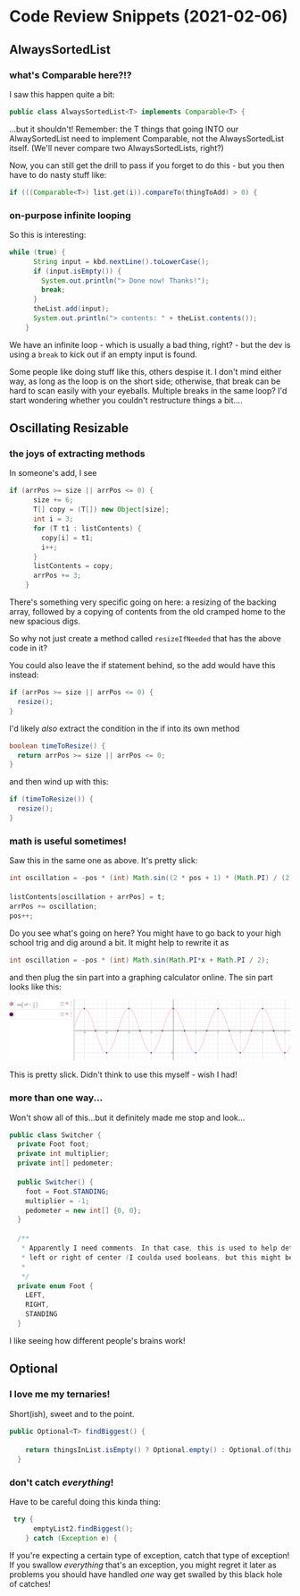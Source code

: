# Code Review Snippets (2021-02-06)

## AlwaysSortedList

### what's Comparable here?!?

I saw this happen quite a bit:

```java
public class AlwaysSortedList<T> implements Comparable<T> {
```

...but it shouldn't! Remember: the T things that going INTO our AlwaySortedList need to implement Comparable<T>, not the AlwaysSortedList itself. (We'll never compare two AlwaysSortedLists, right?)

Now, you can still get the drill to pass if you forget to do this - but you then have to do nasty stuff like:

```java
if (((Comparable<T>) list.get(i)).compareTo(thingToAdd) > 0) {
```

### on-purpose infinite looping

So this is interesting:

```java
while (true) {
      String input = kbd.nextLine().toLowerCase();
      if (input.isEmpty()) {
        System.out.println("> Done now! Thanks!");
        break;
      }
      theList.add(input);
      System.out.println("> contents: " + theList.contents());
    }
```

We have an infinite loop - which is usually a bad thing, right? - but the dev is using a `break` to kick out if an empty input is found.

Some people like doing stuff like this, others despise it. I don't mind either way, as long as the loop is on the short side; otherwise, that break can be hard to scan easily with your eyeballs. Multiple breaks in the same loop? I'd start wondering whether you couldn't restructure things a bit....


## Oscillating Resizable

### the joys of extracting methods

In someone's add, I see

```java
if (arrPos >= size || arrPos <= 0) {
      size += 6;
      T[] copy = (T[]) new Object[size];
      int i = 3;
      for (T t1 : listContents) {
        copy[i] = t1;
        i++;
      }
      listContents = copy;
      arrPos += 3;
    }
```

There's something very specific going on here: a resizing of the backing array, followed by a copying of contents from the old cramped home to the new spacious digs.

So why not just create a method called `resizeIfNeeded` that has the above code in it?

You could also leave the if statement behind, so the add would have this instead: 

```java
if (arrPos >= size || arrPos <= 0) {
  resize();
}
```

I'd likely *also* extract the condition in the if into its own method 

```java
boolean timeToResize() {
  return arrPos >= size || arrPos <= 0;
}
```

and then wind up with this:

```java
if (timeToResize()) {
  resize();
}
```

### math is useful sometimes!

Saw this in the same one as above. It's pretty slick:

```java
int oscillation = -pos * (int) Math.sin((2 * pos + 1) * (Math.PI) / (2));

listContents[oscillation + arrPos] = t;
arrPos += oscillation;
pos++;
```

Do you see what's going on here? You might have to go back to your high school trig and dig around a bit. It might help to rewrite it as

```java
int oscillation = -pos * (int) Math.sin(Math.PI*x + Math.PI / 2);
```

and then plug the sin part into a graphing calculator online. The sin part looks like this:

![oscillator](images/../../images/oscillator.png)

This is pretty slick. Didn't think to use this myself - wish I had!


### more than one way...

Won't show all of this...but it definitely made me stop and look...

```java
public class Switcher {
  private Foot foot;
  private int multiplier;
  private int[] pedometer;

  public Switcher() {
    foot = Foot.STANDING;
    multiplier = -1;
    pedometer = new int[] {0, 0};
  }

  /**
   * Apparently I need comments. In that case, this is used to help determine if new thing goes on
   * left or right of center (I coulda used booleans, but this might be better for visualising it)
   *
   */
  private enum Foot {
    LEFT,
    RIGHT,
    STANDING
  }
```

I like seeing how different people's brains work!

## Optional

### I love me my ternaries! 

Short(ish), sweet and to the point.

```java
public Optional<T> findBiggest() {

    return thingsInList.isEmpty() ? Optional.empty() : Optional.of(thingsInList.get(size - 1));
  }
```

### don't catch *everything*!

Have to be careful doing this kinda thing:

```java
 try {
      emptyList2.findBiggest();
    } catch (Exception e) {
```

If you're expecting a certain type of exception, catch that type of exception! If you swallow *everything* that's an exception, you might regret it later as problems you should have handled *one* way get swalled by this black hole of catches!